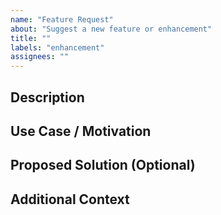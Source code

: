 ```yaml
---
name: "Feature Request"
about: "Suggest a new feature or enhancement"
title: ""
labels: "enhancement"
assignees: ""
---
```


## Description
<!-- Describe the feature you would like to see implemented. -->

## Use Case / Motivation
<!-- Explain why this feature is useful or what problem it solves. -->

## Proposed Solution (Optional)
<!-- Describe how you think this could be implemented, if applicable. -->

## Additional Context
<!-- Add any other context, screenshots, or references that might help. -->
